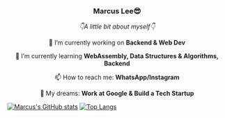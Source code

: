 <h3 align="center">Marcus Lee😎</h3>

<p align="center"><i>👇A little bit about myself👇</i></p>

<p align="center">🔭 I’m currently working on <strong>Backend & Web Dev</strong></p>
<p align="center">🌱 I’m currently learning <strong>WebAssembly, Data Structures & Algorithms, Backend</strong></p>
<p align="center">📫 How to reach me: <strong>WhatsApp/Instagram</strong></p>
<p align="center">💭 My dreams: <strong>Work at Google & Build a Tech Startup</strong></p>
<!--
- 👯 I’m looking to collaborate on ...
- 💬 Ask me about ...
- 😄 Pronouns: ...
- ⚡ Fun fact: ...
-->
</p>

[![Marcus's GitHub stats](https://github-readme-stats.vercel.app/api?username=marcustut&theme=onedark)](https://github.com/anuraghazra/github-readme-stats)
[![Top Langs](https://github-readme-stats.vercel.app/api/top-langs/?username=marcustut&layout=compact&langs_count=10&hide=html,css,plsql,jupyter%20notebook&bg_color=0D1117&text_color=c9d1d9&icon_color=ff3860&title_color=7957d5&hide_border=true)](https://github.com/anuraghazra/github-readme-stats)
